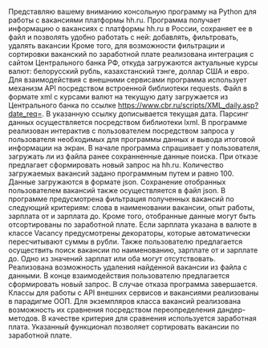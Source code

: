   Представляю вашему вниманию консольную программу на Python для работы с вакансиями платформы hh.ru.
  Программа получает информацию о вакансиях с платформы hh.ru в России, сохраняет ее в файл и позволять удобно работать с ней: добавлять, фильтровать, удалять вакансии
  Кроме того, для возможности фильтрации и сортировки ваканский по заработной плате реализована интеграция с сайтом Центрального банка РФ, откуда загружаются актуальные курсы валют: белорусский рубль, казахстанский тэнге, доллар США и евро.
  Для взаимодействия с внешними сервисами программа использует механизм API посредством встроенной библиотеки requests.
  Файл в формате xml с курсами валют на текущую дату загружается из Центрального банка по ссылке https://www.cbr.ru/scripts/XML_daily.asp?date_req=. В указанную ссылку дописывается текущая дата. Парсинг данных осуществляется посредством библиотеки lxml.
  В программе реализован интерактив с пользователем посредством запроса у пользователя необходимых для программы данных и вывода итоговой информации на экран.
  В начале программа спрашивает у пользователя, загружать ли из файла ранее сохранненные данные поиска. При отказе предлагает сформировать новый запрос на hh.ru. Количество загружаемых вакансий задано программным путем и равно 100. Данные загружаются в формате json. Сохранение отобранных пользователем вакансий также осуществляется в файл json. В программе предусмотрена фильтрация полученных вакансий по следующий критериям: слова в наименовании вакансии, опыт работы, зарплата от и зарплата до. Кроме того, отобранные данные могут быть отсортированы по заработной плате. Если зарплата указана в валюте в классе Vacancy предусмотрены декораторы, которые автоматически пересчитывают суммы в рубли. Также пользователю предлагается осуществить поиск вакансии по наименованию, зарплате от и зарплате до. Одно из значений зарплат или оба могут отсутствовать. Реализована возможность удаления найденной вакансии из файла с данными. В конце взаимодействия пользователю предлагается сформировать новый запрос. В случае отказа программа завершается.
  Классы для работы с API внешних сервисов и вакансиями реализованы в парадигме ООП. Для экземпляров класса вакансий реализована возможность их сравнения посредством переопределения дандер-методов. В качестве критерия для сравнения используется заработная плата. Указанный функционал позволяет сортировать вакансии по заработной плате.
  
